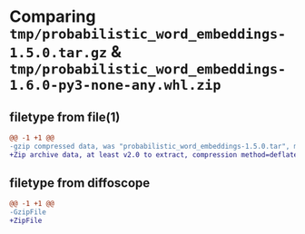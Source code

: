 # Comparing `tmp/probabilistic_word_embeddings-1.5.0.tar.gz` & `tmp/probabilistic_word_embeddings-1.6.0-py3-none-any.whl.zip`

## filetype from file(1)

```diff
@@ -1 +1 @@
-gzip compressed data, was "probabilistic_word_embeddings-1.5.0.tar", max compression
+Zip archive data, at least v2.0 to extract, compression method=deflate
```

## filetype from diffoscope

```diff
@@ -1 +1 @@
-GzipFile
+ZipFile
```

